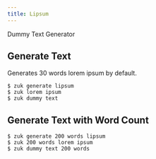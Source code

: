 ```yaml
---
title: Lipsum
---
```


Dummy Text Generator

## Generate Text

Generates 30 words lorem ipsum by default.

```Shell
$ zuk generate lipsum
$ zuk lorem ipsum
$ zuk dummy text
```

## Generate Text with Word Count

```Shell
$ zuk generate 200 words lipsum
$ zuk 200 words lorem ipsum
$ zuk dummy text 200 words
```